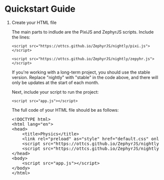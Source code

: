 <h1>Quickstart Guide</h1>
<ol>
<li>Create your HTML file
<p>The main parts to indlude are the PixiJS and ZephyrJS scripts. Include the lines:</p>
<p><code>&lt;script src="https://ottcs.github.io/ZephyrJS/nightly/pixi.js"&gt;&lt;/script&gt;</code></p>
<p><code>&lt;script src="https://ottcs.github.io/ZephyrJS/nightly/zepyhr.js"&gt;&lt;/script&gt;</code></p>
<p>If you're working with a long-term project, you should use the stable version. Replace "nightly" with "stable" in the code above, and there will only be updates at the start of each month.</p>
<p>Next, include your script to run the project:</p>
<p><code>&lt;script src="app.js"&gt;&lt;/script&gt;</code></p>
<p>The full code of your HTML file should be as follows:</p>
<pre>&lt;!DOCTYPE html&gt;
&lt;html lang="en"&gt;
&lt;head&gt;
    &lt;title&gt;Physics&lt;/title&gt;
    &lt;link rel="preload" as="style" href="default.css" onload="this.rel='stylesheet'"&gt;
    &lt;script src="https://ottcs.github.io/ZephyrJS/nightly/pixi.js"&gt;&lt;/script&gt;
    &lt;script src="https://ottcs.github.io/ZephyrJS/nightly/zepyhr.js"&gt;&lt;/script&gt;
&lt;/head&gt;
&lt;body&gt;
    &lt;script src="app.js"&gt;&lt;/script&gt;
&lt;/body&gt;
&lt;/html&gt;</pre>
</li>
</ol>